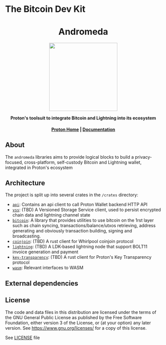 # The Bitcoin Dev Kit

<div align="center">
  <h1>Andromeda</h1>

  <img src="https://res.cloudinary.com/dbulfrlrz/image/upload/v1693233221/static/logos/proton-logo_z7innb.svg" width="220" />

  <p>
    <strong>Proton's toolsuit to integrate Bitcoin and Lightning into its ecosystem</strong>
  </p>

  <h4>
    <a href="https://proton.me/">Proton Home</a>
    <span> | </span>
    <a href="https://docs.rs/andromeda">Documentation</a>
  </h4>
</div>

## About

The `andromeda` libraries aims to provide logical blocks to build a privacy-focused, cross-platform, self-custody Bitcoin and Lightning wallet, integrated in
Proton's ecosystem

## Architecture

The project is split up into several crates in the `/crates` directory:

- [`api`](./crates/api): Contains an api client to call Proton Wallet backend HTTP API
- [`vss`](./crates/vss): (TBD) A Versioned Storage Service client, used to persist encrypted chain data and lightning channel state
- [`bitcoin`](./crates/bitcoin): A library that provides utilities to use bitcoin on the 1rst layer such as chain syncing, transactions/balance/utxos retrieving, address generating and obviously transaction building, signing and broadcasting. 
- [`coinjoin`](./crates/coinjoin): (TBD) A rust client for Whirlpool coinjoin protocol
- [`lightning`](./crates/lightning): (TBD) A LDK-based lightning node that support BOLT11 invoice generation and payment
- [`key-transparency`](./crates/key-transparency): (TBD) A rust client for Proton's Key Transparency protocol
- [`wasm`](./crates/wasm): Relevant interfaces to WASM

## External dependencies

[`bdk`]: https://docs.rs/bdk/
[`pdk`]: https://docs.rs/pdk/
[`ldk`]: https://docs.rs/ldk/
[`muon`]: https://docs.rs/muon/

## License

The code and data files in this distribution are licensed under the terms of the GNU General Public License as published by the Free Software Foundation, either version 3 of the License, or (at your option) any later version. See <https://www.gnu.org/licenses/> for a copy of this license.

See [LICENSE](LICENSE) file
